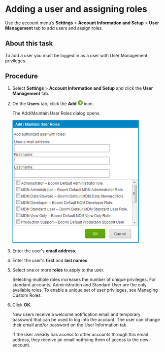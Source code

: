 # Adding a user and assigning roles

<head>
  <meta name="guidename" content="Platform"/>
  <meta name="context" content="GUID-d68063f7-2dea-4271-8c0c-6084c4c2226f"/>
</head>

Use the account menu’s **Settings** \> **Account Information and Setup** \> **User Management** tab to add users and assign roles.

## About this task

To add a user you must be logged in as a user with User Management privileges.

## Procedure

1. Select **Settings** \> **Account Information and Setup** and click the **User Management** tab.

2. On the **Users** tab, click the **Add** ![Add or Plus icon](Images/main-ic-plus-sign-white-in-green-circle-16_4dc8c5f3-e893-4aef-ade2-0b7afe9476c1.jpg) icon.

    The Add/Maintain User Roles dialog opens.

    ![Add/Maintain User Roles dialog](Images/setup-db-add-maintain-user-roles_c24372e9-3a4d-4c71-b485-36ffdbae00cc.jpg)

3. Enter the user's **email address**.

4. Enter the user's **first** and **last names**.

5. Select one or more **roles** to apply to the user.

    Selecting multiple roles increases the number of unique privileges. For standard accounts, Administration and Standard User are the only available roles. To enable a unique set of user privileges, see Managing Custom Roles.

6. Click **OK**.

    New users receive a welcome notification email and temporary password that can be used to log into the account. The user can change their email and/or password on the User Information tab.

    If the user already has access to other accounts through this email address, they receive an email notifying them of access to the new account.
